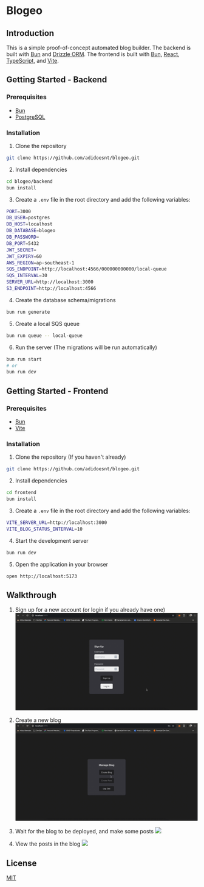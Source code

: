 # Blogeo

## Introduction

This is a simple proof-of-concept automated blog builder.
The backend is built with [Bun](https://bun.sh) and [Drizzle ORM](https://drizzle.org/).
The frontend is built with [Bun](https://bun.sh), [React](https://reactjs.org/), [TypeScript](https://www.typescriptlang.org/), and [Vite](https://vitejs.dev/).

## Getting Started - Backend

### Prerequisites

- [Bun](https://bun.sh)
- [PostgreSQL](https://www.postgresql.org/)

### Installation

1. Clone the repository

```bash
git clone https://github.com/adidoesnt/blogeo.git
```

2. Install dependencies

```bash
cd blogeo/backend
bun install
```

3. Create a `.env` file in the root directory and add the following variables:

```bash
PORT=3000
DB_USER=postgres
DB_HOST=localhost
DB_DATABASE=blogeo
DB_PASSWORD=
DB_PORT=5432
JWT_SECRET=
JWT_EXPIRY=60
AWS_REGION=ap-southeast-1
SQS_ENDPOINT=http://localhost:4566/000000000000/local-queue
SQS_INTERVAL=30
SERVER_URL=http://localhost:3000
S3_ENDPOINT=http://localhost:4566
```

4. Create the database schema/migrations

```bash
bun run generate
```

5. Create a local SQS queue

```bash
bun run queue -- local-queue
```

6. Run the server (The migrations will be run automatically)

```bash
bun run start
# or 
bun run dev
```

## Getting Started - Frontend

### Prerequisites

- [Bun](https://bun.sh)
- [Vite](https://vitejs.dev/)

### Installation

1. Clone the repository (If you haven't already)

```bash
git clone https://github.com/adidoesnt/blogeo.git
```

2. Install dependencies

```bash
cd frontend
bun install
```

3. Create a `.env` file in the root directory and add the following variables:

```bash
VITE_SERVER_URL=http://localhost:3000
VITE_BLOG_STATUS_INTERVAL=10
```

4. Start the development server

```bash
bun run dev
```

5. Open the application in your browser

```bash
open http://localhost:5173
```

## Walkthrough
1. Sign up for a new account (or login if you already have one)
![](./assets/signup.gif)

2. Create a new blog
![](./assets/createblog.gif)

3. Wait for the blog to be deployed, and make some posts
![](./assets/makeposts.gif)

4. View the posts in the blog
![](./assets/viewposts.gif)

## License

[MIT](https://choosealicense.com/licenses/mit/)
